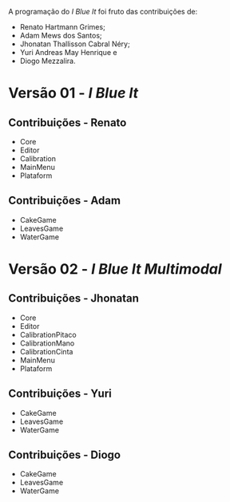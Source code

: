 A programação do *I Blue It* foi fruto das contribuições de:
* Renato Hartmann Grimes;
* Adam Mews dos Santos;
* Jhonatan Thallisson Cabral Néry;
* Yuri Andreas May Henrique e 
* Diogo Mezzalira.

# Versão 01 - *I Blue It*
## Contribuições - Renato
- Core
- Editor
- Calibration
- MainMenu
- Plataform

## Contribuições - Adam
- CakeGame
- LeavesGame
- WaterGame


# Versão 02 - *I Blue It Multimodal*
## Contribuições - Jhonatan
- Core
- Editor
- CalibrationPitaco
- CalibrationMano
- CalibrationCinta
- MainMenu
- Plataform

## Contribuições - Yuri
- CakeGame
- LeavesGame
- WaterGame

## Contribuições - Diogo
- CakeGame
- LeavesGame
- WaterGame
